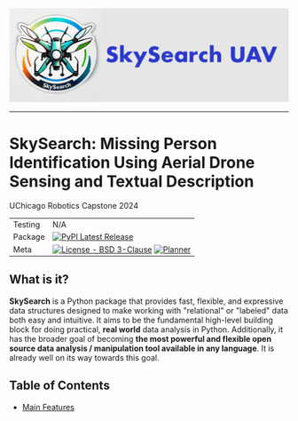 <picture align="left">
  <source media="(prefers-color-scheme: dark)" srcset="https://github.com/DonutsDuncan/SkySearch_UAV/blob/main/Media/Images/SkySearchLogo3.png">
  <img alt="SkySearch Logo" src="https://github.com/DonutsDuncan/SkySearch_UAV/blob/main/Media/Images/SkySearchLogo3.png">
</picture>

-------------
# SkySearch: Missing Person Identification Using Aerial Drone Sensing and Textual Description
UChicago Robotics Capstone 2024

| | |
| --- | --- |
| Testing | N/A |
| Package | [![PyPI Latest Release](https://img.shields.io/pypi/v/pandas.svg)](https://pypi.org)|
| Meta | [![License - BSD 3-Clause](https://img.shields.io/pypi/l/pandas.svg)](https://github.com/pandas-dev/pandas/blob/main/LICENSE) [![Planner](https://img.shields.io/badge/join_Slack-information-brightgreen.svg?logo=slack)](https://pandas.pydata.org/docs/dev/development/community.html?highlight=slack#community-slack) |


## What is it?

**SkySearch** is a Python package that provides fast, flexible, and expressive data
structures designed to make working with "relational" or "labeled" data both
easy and intuitive. It aims to be the fundamental high-level building block for
doing practical, **real world** data analysis in Python. Additionally, it has
the broader goal of becoming **the most powerful and flexible open source data
analysis / manipulation tool available in any language**. It is already well on
its way towards this goal.

## Table of Contents

- [Main Features](#main-features)
